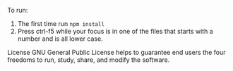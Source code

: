 To run:

1. The first time run `npm install`
2. Press ctrl-f5 while your focus is in one of the files that starts with a number and is all lower case.

License
GNU General Public License helps to guarantee end users the four freedoms to run, study, share, and modify the software.
